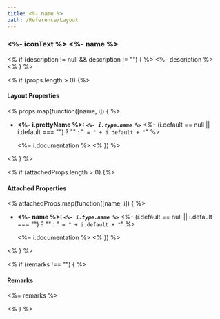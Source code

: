 ```yaml
---
title: <%- name %>
path: /Reference/Layout
---
```


### <span class="<%- iconClass %>"><%- iconText %></span> <%- name %>

<% if (description != null && description != "") { %>
<%- description %>
<% } %>

<% if (props.length > 0) {%>
#### Layout Properties

<% props.map(function([name, i]) { %>
- **<%- i.prettyName %>: _`<%- i.type.name %>`_** <%-
    (i.default == null || i.default === "") ? "" : "` = " + i.default + "`"
%>

   <%= i.documentation %>
<% }) %>

<% } %>

<% if (attachedProps.length > 0) {%>
#### Attached Properties

<% attachedProps.map(function([name, i]) { %>
- **<%- name %>: _`<%- i.type.name %>`_** <%-
    (i.default == null || i.default === "") ? "" : "` = " + i.default + "`"
%>

   <%= i.documentation %>
<% }) %>

<% } %>

<% if (remarks !== "") { %>
#### Remarks

<%= remarks %>

<% } %>
